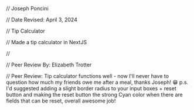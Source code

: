 // Joseph Poncini

// Date Revised: April 3, 2024 

// Tip Calculator

// Made a tip calculator in NextJS

// 

// Peer Review By: Elizabeth Trotter

// Peer Review: Tip calculator functions well - now I'll never have to question how much my friends owe me after a meal, thanks Joseph! :grin: p.s. I'd suggested adding a slight border radius to your input boxes + reset button and making the reset button the strong Cyan color when there are fields that can be reset, overall awesome job!
